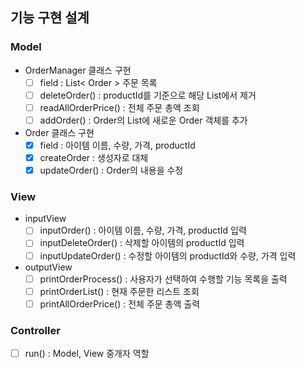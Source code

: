 ## 기능 구현 설계

### Model
- OrderManager 클래스 구현
  - [ ] field : List< Order > 주문 목록
  - [ ] deleteOrder() : productId를 기준으로 해당 List에서 제거
  - [ ] readAllOrderPrice() : 전체 주문 총액 조회
  - [ ] addOrder() : Order의 List에 새로운 Order 객체를 추가
  
- Order 클래스 구현
  - [x] field : 아이템 이름, 수량, 가격, productId
  - [x] createOrder : 생성자로 대체
  - [x] updateOrder() : Order의 내용을 수정
 
### View
- inputView
  - [ ] inputOrder() : 아이템 이름, 수량, 가격, productId 입력
  - [ ] inputDeleteOrder() : 삭제할 아이템의 productId 입력
  - [ ] inputUpdateOrder() : 수정할 아이템의 productId와 수량, 가격 입력

- outputView
  - [ ] printOrderProcess() : 사용자가 선택하여 수행할 기능 목록을 출력  
  - [ ] printOrderList() : 현재 주문한 리스트 조회
  - [ ] printAllOrderPrice() : 전체 주문 총액 출력

### Controller
- [ ] run() : Model, View 중개자 역할